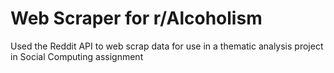 # Web Scraper for r/Alcoholism

Used the Reddit API to web scrap data for use in a thematic analysis project in Social Computing assignment
